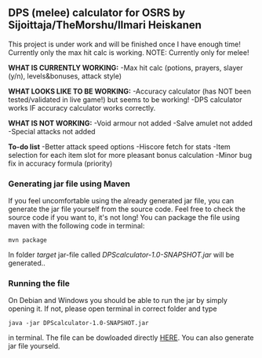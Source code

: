 ## DPS (melee) calculator for OSRS by Sijoittaja/TheMorshu/Ilmari Heiskanen

This project is under work and will be finished once I have enough time! Currently only the max hit calc is working.
NOTE: Currently only for melee!

**WHAT IS CURRENTLY WORKING:**
-Max hit calc (potions, prayers, slayer (y/n), levels&bonuses, attack style)

**WHAT LOOKS LIKE TO BE WORKING:**
-Accuracy calculator (has NOT been tested/validated in live game!) but seems to be working!
-DPS calculator works IF accuracy calculator works correctly.

**WHAT IS NOT WORKING:**
-Void armour not added
-Salve amulet not added
-Special attacks not added

**To-do list**
-Better attack speed options
-Hiscore fetch for stats
-Item selection for each item slot for more pleasant bonus calculation
-Minor bug fix in accuracy formula (priority)


### Generating jar file using Maven

If you feel uncomfortable using the already generated jar file, you can generate the jar file yourself from the source code. Feel free to check the source code if you want to, it's not long! You can package the file using maven with the following code in terminal:

```
mvn package
```

In folder _target_ jar-file called _DPScalculator-1.0-SNAPSHOT.jar_ will be generated..


### Running the file

On Debian and Windows you should be able to run the jar by simply opening it. If not, please open terminal in correct folder and type

```
java -jar DPScalculator-1.0-SNAPSHOT.jar
```

in terminal. The file can be dowloaded directly [HERE](https://github.com/TheMorshu/DPScalculator/blob/master/DPScalculator-1.0-SNAPSHOT.jar). You can also generate jar file yourseld.

